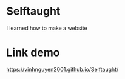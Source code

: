 # Selftaught
I learned how to make a website

# Link demo
https://vinhnguyen2001.github.io/Selftaught/
